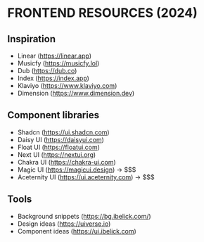 # FRONTEND RESOURCES (2024)

## Inspiration
- Linear (https://linear.app)
- Musicfy (https://musicfy.lol)
- Dub (https://dub.co)
- Index (https://index.app)
- Klaviyo (https://www.klaviyo.com)
- Dimension (https://www.dimension.dev)


## Component libraries
- Shadcn (https://ui.shadcn.com)
- Daisy UI (https://daisyui.com)
- Float UI (https://floatui.com)
- Next UI (https://nextui.org)
- Chakra UI (https://chakra-ui.com)
- Magic UI (https://magicui.design) -> $$$
- Aceternity UI (https://ui.aceternity.com) -> $$$


## Tools
- Background snippets (https://bg.ibelick.com/)
- Design ideas (https://uiverse.io)
- Component ideas (https://ui.ibelick.com)
